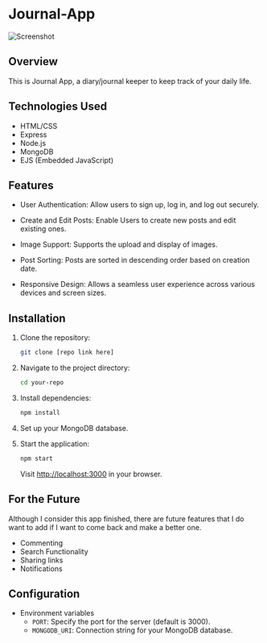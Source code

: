 

# Journal-App

![Screenshot](journalapp/journal.png)

## Overview

This is Journal App, a diary/journal keeper to keep track of your daily life.

## Technologies Used

- HTML/CSS
- Express
- Node.js
- MongoDB
- EJS (Embedded JavaScript)

## Features

- User Authentication: Allow users to sign up, log in, and log out securely.

- Create and Edit Posts: Enable Users to create new posts and edit existing ones.

- Image Support: Supports the upload and display of images.

- Post Sorting: Posts are sorted in descending order based on creation date.

- Responsive Design: Allows a seamless user experience across various devices and screen sizes.


## Installation

1. Clone the repository:

   ```bash
   git clone [repo link here]
   ```

2. Navigate to the project directory:

   ```bash
   cd your-repo
   ```

3. Install dependencies:

   ```bash
   npm install
   ```

4. Set up your MongoDB database.

5. Start the application:

   ```bash
   npm start
   ```

   Visit [http://localhost:3000](http://localhost:3000) in your browser.

## For the Future

Although I consider this app finished, there are future features that I do want to add if I want to come back and make a better one.

- Commenting
- Search Functionality
- Sharing links
- Notifications


## Configuration

- Environment variables
  - `PORT`: Specify the port for the server (default is 3000).
  - `MONGODB_URI`: Connection string for your MongoDB database.

